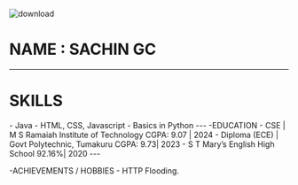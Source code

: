 
  ![download](https://github.com/user-attachments/assets/3cf64941-e3e9-43b6-8043-199ab98a5671)

 #  NAME : SACHIN GC
 ---
  <h1>SKILLS</h1>
    - Java
    - HTML, CSS, Javascript
    - Basics in Python  
---
-EDUCATION
    - CSE | M S Ramaiah Institute of Technology	                                 CGPA:  9.07 | 2024
    - Diploma (ECE) | Govt Polytechnic, Tumakuru                                  CGPA:  9.73| 2023
    - S T Mary’s English High School                                               92.16%| 2020    
---

-ACHIEVEMENTS / HOBBIES
    - HTTP Flooding.
